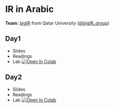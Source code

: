 # IR in Arabic 

**Team:** [bigIR](https://sites.google.com/view/bigir) from Qatar University ([@bigIR_group](https://twitter.com/bigIR_group))

## Day1
* Slides
* Readings
* Lab [![Open In Colab](https://colab.research.google.com/assets/colab-badge.svg)]()

## Day2
* Slides
* Readings
* Lab [![Open In Colab](https://colab.research.google.com/assets/colab-badge.svg)](https://colab.research.google.com/drive/1nG5bSMHj29HRfUSfSzCg_X-GgSj7utVx?usp=sharing)


